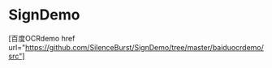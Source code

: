 # SignDemo
[百度OCRdemo href url="https://github.com/SilenceBurst/SignDemo/tree/master/baiduocrdemo/src"]

